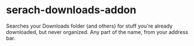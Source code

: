 # serach-downloads-addon
Searches your Downloads folder (and others) for stuff you're already downloaded, but never organized. Any part of the name, from your address bar.
